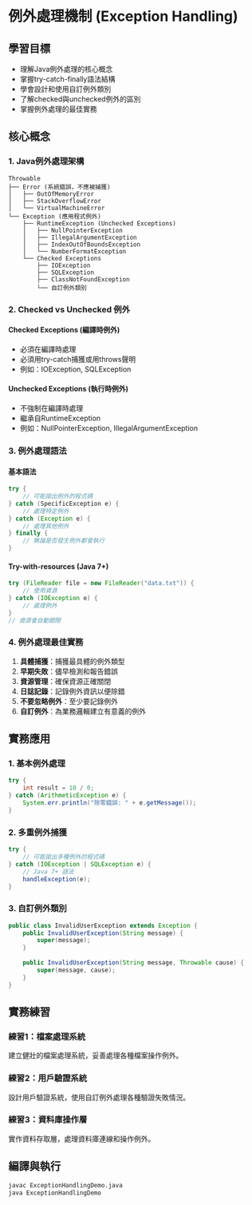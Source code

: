# 例外處理機制 (Exception Handling)

## 學習目標
- 理解Java例外處理的核心概念
- 掌握try-catch-finally語法結構
- 學會設計和使用自訂例外類別
- 了解checked與unchecked例外的區別
- 掌握例外處理的最佳實務

## 核心概念

### 1. Java例外處理架構
```
Throwable
├── Error (系統錯誤，不應被捕獲)
│   ├── OutOfMemoryError
│   ├── StackOverflowError
│   └── VirtualMachineError
└── Exception (應用程式例外)
    ├── RuntimeException (Unchecked Exceptions)
    │   ├── NullPointerException
    │   ├── IllegalArgumentException
    │   ├── IndexOutOfBoundsException
    │   └── NumberFormatException
    └── Checked Exceptions
        ├── IOException
        ├── SQLException
        ├── ClassNotFoundException
        └── 自訂例外類別
```

### 2. Checked vs Unchecked 例外

#### Checked Exceptions (編譯時例外)
- 必須在編譯時處理
- 必須用try-catch捕獲或用throws聲明
- 例如：IOException, SQLException

#### Unchecked Exceptions (執行時例外)
- 不強制在編譯時處理
- 繼承自RuntimeException
- 例如：NullPointerException, IllegalArgumentException

### 3. 例外處理語法

#### 基本語法
```java
try {
    // 可能拋出例外的程式碼
} catch (SpecificException e) {
    // 處理特定例外
} catch (Exception e) {
    // 處理其他例外
} finally {
    // 無論是否發生例外都會執行
}
```

#### Try-with-resources (Java 7+)
```java
try (FileReader file = new FileReader("data.txt")) {
    // 使用資源
} catch (IOException e) {
    // 處理例外
}
// 資源會自動關閉
```

### 4. 例外處理最佳實務

1. **具體捕獲**：捕獲最具體的例外類型
2. **早期失敗**：儘早檢測和報告錯誤
3. **資源管理**：確保資源正確關閉
4. **日誌記錄**：記錄例外資訊以便除錯
5. **不要忽略例外**：至少要記錄例外
6. **自訂例外**：為業務邏輯建立有意義的例外

## 實務應用

### 1. 基本例外處理
```java
try {
    int result = 10 / 0;
} catch (ArithmeticException e) {
    System.err.println("除零錯誤: " + e.getMessage());
}
```

### 2. 多重例外捕獲
```java
try {
    // 可能拋出多種例外的程式碼
} catch (IOException | SQLException e) {
    // Java 7+ 語法
    handleException(e);
}
```

### 3. 自訂例外類別
```java
public class InvalidUserException extends Exception {
    public InvalidUserException(String message) {
        super(message);
    }
    
    public InvalidUserException(String message, Throwable cause) {
        super(message, cause);
    }
}
```

## 實務練習

### 練習1：檔案處理系統
建立健壯的檔案處理系統，妥善處理各種檔案操作例外。

### 練習2：用戶驗證系統
設計用戶驗證系統，使用自訂例外處理各種驗證失敗情況。

### 練習3：資料庫操作層
實作資料存取層，處理資料庫連線和操作例外。

## 編譯與執行
```bash
javac ExceptionHandlingDemo.java
java ExceptionHandlingDemo
```